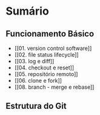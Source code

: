 # Sumário

## Funcionamento Básico
- [[01. version control software]]
- [[02. file status lifecycle]]
- [[03. log e diff]]
- [[04. checkout e reset]]
- [[05. repositório remoto]]
- [[06. clone e fork]]
- [[08. branch - merge e rebase]]

## Estrutura do Git
